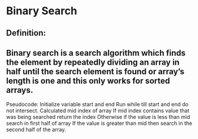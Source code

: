 # Binary Search

## Definition:
## Binary search is a search algorithm which finds the element by repeatedly dividing an array in half until the search element is found or array’s length  is one and this only works for sorted arrays.

Pseudocode:
Initialize variable start and end
Run while till start and end do not intersect.
Calculated mid index of array
If mid index contains value that was being searched return the index
Otherwise if the value  is less than mid  search in first half of array
If the value is greater than mid then search in the second half of the array.
